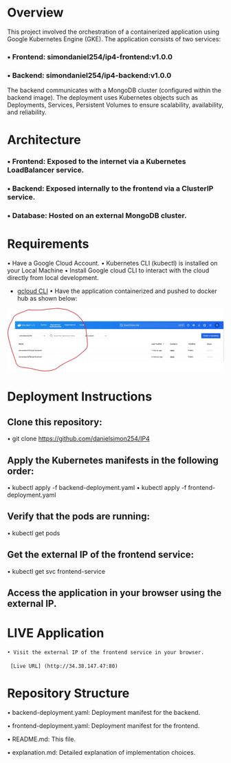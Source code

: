 # Overview
This project involved the orchestration of a containerized application using Google Kubernetes Engine (GKE).
The application consists of two services:

### • Frontend: simondaniel254/ip4-frontend:v1.0.0

### • Backend: simondaniel254/ip4-backend:v1.0.0

The backend communicates with a MongoDB cluster (configured within the backend image). The deployment uses Kubernetes objects such as Deployments, Services, Persistent Volumes to ensure scalability, availability, and reliability.

# Architecture

### • Frontend: Exposed to the internet via a Kubernetes LoadBalancer service.

### • Backend: Exposed internally to the frontend via a ClusterIP service.

### • Database: Hosted on an external MongoDB cluster.

# Requirements
• Have a Google Cloud Account.
• Kubernetes CLI (kubectl) is installed on your Local Machine
• Install Google cloud CLI to interact with the cloud directly from local development.
- [gcloud CLI](https://cloud.google.com/sdk/docs/install#deb) 
• Have the application containerized and pushed to docker hub as shown below:

![Alt text](image.jpeg)


# Deployment Instructions

## Clone this repository:

• git clone https://github.com/danielsimon254/IP4


## Apply the Kubernetes manifests in the following order:

• kubectl apply -f backend-deployment.yaml
• kubectl apply -f frontend-deployment.yaml

## Verify that the pods are running:

• kubectl get pods

## Get the external IP of the frontend service:

• kubectl get svc frontend-service

## Access the application in your browser using the external IP.

# LIVE Application
    • Visit the external IP of the frontend service in your browser.
    
     [Live URL] (http://34.38.147.47:80)

# Repository Structure

• backend-deployment.yaml: Deployment manifest for the backend.

• frontend-deployment.yaml: Deployment manifest for the frontend.

• README.md: This file.

• explanation.md: Detailed explanation of implementation choices.